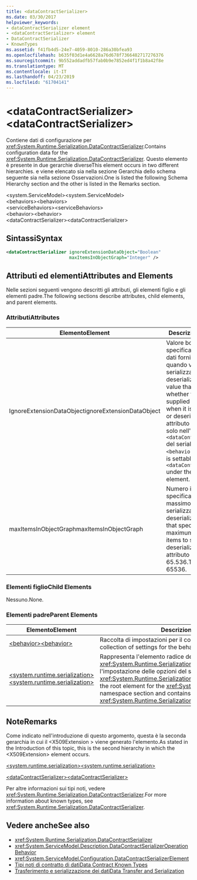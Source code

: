 ```yaml
---
title: <dataContractSerializer>
ms.date: 03/30/2017
helpviewer_keywords:
- dataContractSerializer element
- <dataContractSerializer> element
- DataContractSerializer
- KnownTypes
ms.assetid: f41fb4d5-24e7-4059-8010-286a30bfea93
ms.openlocfilehash: b635f03d1e4a6628a76d678f7366482717276376
ms.sourcegitcommit: 9b552addadfb57fab0b9e7852ed4f1f1b8a42f8e
ms.translationtype: MT
ms.contentlocale: it-IT
ms.lasthandoff: 04/23/2019
ms.locfileid: "61704141"
---
```

# <a name="datacontractserializer"></a><span data-ttu-id="a2425-101">\<dataContractSerializer></span><span class="sxs-lookup"><span data-stu-id="a2425-101">\<dataContractSerializer></span></span>
<span data-ttu-id="a2425-102">Contiene dati di configurazione per <xref:System.Runtime.Serialization.DataContractSerializer>.</span><span class="sxs-lookup"><span data-stu-id="a2425-102">Contains configuration data for the <xref:System.Runtime.Serialization.DataContractSerializer>.</span></span> <span data-ttu-id="a2425-103">Questo elemento è presente in due gerarchie diverse</span><span class="sxs-lookup"><span data-stu-id="a2425-103">This element occurs in two different hierarchies.</span></span> <span data-ttu-id="a2425-104">e viene elencato sia nella sezione Gerarchia dello schema seguente sia nella sezione Osservazioni.</span><span class="sxs-lookup"><span data-stu-id="a2425-104">One is listed the following Schema Hierarchy section and the other is listed in the Remarks section.</span></span>  
  
 <span data-ttu-id="a2425-105">\<system.ServiceModel></span><span class="sxs-lookup"><span data-stu-id="a2425-105">\<system.ServiceModel></span></span>  
<span data-ttu-id="a2425-106">\<behaviors></span><span class="sxs-lookup"><span data-stu-id="a2425-106">\<behaviors></span></span>  
<span data-ttu-id="a2425-107">\<serviceBehaviors></span><span class="sxs-lookup"><span data-stu-id="a2425-107">\<serviceBehaviors></span></span>  
<span data-ttu-id="a2425-108">\<behavior></span><span class="sxs-lookup"><span data-stu-id="a2425-108">\<behavior></span></span>  
<span data-ttu-id="a2425-109">\<dataContractSerializer></span><span class="sxs-lookup"><span data-stu-id="a2425-109">\<dataContractSerializer></span></span>  
  
## <a name="syntax"></a><span data-ttu-id="a2425-110">Sintassi</span><span class="sxs-lookup"><span data-stu-id="a2425-110">Syntax</span></span>  
  
```xml  
<dataContractSerializer ignoreExtensionDataObject="Boolean"
                        maxItemsInObjectGraph="Integer" />
```  
  
## <a name="attributes-and-elements"></a><span data-ttu-id="a2425-111">Attributi ed elementi</span><span class="sxs-lookup"><span data-stu-id="a2425-111">Attributes and Elements</span></span>  
 <span data-ttu-id="a2425-112">Nelle sezioni seguenti vengono descritti gli attributi, gli elementi figlio e gli elementi padre.</span><span class="sxs-lookup"><span data-stu-id="a2425-112">The following sections describe attributes, child elements, and parent elements.</span></span>  
  
### <a name="attributes"></a><span data-ttu-id="a2425-113">Attributi</span><span class="sxs-lookup"><span data-stu-id="a2425-113">Attributes</span></span>  
  
|<span data-ttu-id="a2425-114">Elemento</span><span class="sxs-lookup"><span data-stu-id="a2425-114">Element</span></span>|<span data-ttu-id="a2425-115">Descrizione</span><span class="sxs-lookup"><span data-stu-id="a2425-115">Description</span></span>|  
|-------------|-----------------|  
|<span data-ttu-id="a2425-116">IgnoreExtensionDataObject</span><span class="sxs-lookup"><span data-stu-id="a2425-116">ignoreExtensionDataObject</span></span>|<span data-ttu-id="a2425-117">Valore booleano che specifica se ignorare i dati forniti dall'endpoint quando vengono serializzati o deserializzati.</span><span class="sxs-lookup"><span data-stu-id="a2425-117">A Boolean value that specifies whether to ignore data supplied by the endpoint when it is being serialized or deserialized.</span></span> <span data-ttu-id="a2425-118">Questo attributo è impostabile solo nell'elemento `<dataContractSerializer>` del serializzatore `<behavior>`.</span><span class="sxs-lookup"><span data-stu-id="a2425-118">This attribute is settable only on the `<dataContractSerializer>` under the `<behavior>` element.</span></span>|  
|<span data-ttu-id="a2425-119">maxItemsInObjectGraph</span><span class="sxs-lookup"><span data-stu-id="a2425-119">maxItemsInObjectGraph</span></span>|<span data-ttu-id="a2425-120">Numero intero che specifica il numero massimo di elementi da serializzare o deserializzare.</span><span class="sxs-lookup"><span data-stu-id="a2425-120">An integer that specifies the maximum number of items to serialize or deserialize.</span></span> <span data-ttu-id="a2425-121">Questo attributo è pari a 65.536.</span><span class="sxs-lookup"><span data-stu-id="a2425-121">This attribute is 65536.</span></span>|  
  
### <a name="child-elements"></a><span data-ttu-id="a2425-122">Elementi figlio</span><span class="sxs-lookup"><span data-stu-id="a2425-122">Child Elements</span></span>  
 <span data-ttu-id="a2425-123">Nessuno.</span><span class="sxs-lookup"><span data-stu-id="a2425-123">None.</span></span>  
  
### <a name="parent-elements"></a><span data-ttu-id="a2425-124">Elementi padre</span><span class="sxs-lookup"><span data-stu-id="a2425-124">Parent Elements</span></span>  
  
|<span data-ttu-id="a2425-125">Elemento</span><span class="sxs-lookup"><span data-stu-id="a2425-125">Element</span></span>|<span data-ttu-id="a2425-126">Descrizione</span><span class="sxs-lookup"><span data-stu-id="a2425-126">Description</span></span>|  
|-------------|-----------------|  
|[<span data-ttu-id="a2425-127">\<behavior></span><span class="sxs-lookup"><span data-stu-id="a2425-127">\<behavior></span></span>](../../../../../docs/framework/configure-apps/file-schema/wcf/behavior-of-servicebehaviors.md)|<span data-ttu-id="a2425-128">Raccolta di impostazioni per il comportamento di un servizio.</span><span class="sxs-lookup"><span data-stu-id="a2425-128">A collection of settings for the behavior of a service.</span></span>|  
|[<span data-ttu-id="a2425-129">\<system.runtime.serialization></span><span class="sxs-lookup"><span data-stu-id="a2425-129">\<system.runtime.serialization></span></span>](../../../../../docs/framework/configure-apps/file-schema/wcf/system-runtime-serialization.md)|<span data-ttu-id="a2425-130">Rappresenta l'elemento radice della sezione dello spazio dei nomi <xref:System.Runtime.Serialization> e contiene elementi per l'impostazione delle opzioni del serializzatore <xref:System.Runtime.Serialization.DataContractSerializer>.</span><span class="sxs-lookup"><span data-stu-id="a2425-130">Represents the root element for the <xref:System.Runtime.Serialization> namespace section and contains elements for setting options of the <xref:System.Runtime.Serialization.DataContractSerializer>.</span></span>|  
  
## <a name="remarks"></a><span data-ttu-id="a2425-131">Note</span><span class="sxs-lookup"><span data-stu-id="a2425-131">Remarks</span></span>  
 <span data-ttu-id="a2425-132">Come indicato nell'introduzione di questo argomento, questa è la seconda gerarchia in cui il \<X509Extension > viene generato l'elemento.</span><span class="sxs-lookup"><span data-stu-id="a2425-132">As stated in the Introduction of this topic, this is the second hierarchy in which the \<X509Extension> element occurs.</span></span>  
  
 [<span data-ttu-id="a2425-133">\<system.runtime.serialization></span><span class="sxs-lookup"><span data-stu-id="a2425-133">\<system.runtime.serialization></span></span>](../../../../../docs/framework/configure-apps/file-schema/wcf/system-runtime-serialization.md)  
  
 [<span data-ttu-id="a2425-134">\<dataContractSerializer></span><span class="sxs-lookup"><span data-stu-id="a2425-134">\<dataContractSerializer></span></span>](../../../../../docs/framework/configure-apps/file-schema/wcf/datacontractserializer-element.md)  
  
 <span data-ttu-id="a2425-135">Per altre informazioni sui tipi noti, vedere <xref:System.Runtime.Serialization.DataContractSerializer>.</span><span class="sxs-lookup"><span data-stu-id="a2425-135">For more information about known types, see <xref:System.Runtime.Serialization.DataContractSerializer>.</span></span>  
  
## <a name="see-also"></a><span data-ttu-id="a2425-136">Vedere anche</span><span class="sxs-lookup"><span data-stu-id="a2425-136">See also</span></span>

- <xref:System.Runtime.Serialization.DataContractSerializer>
- <xref:System.ServiceModel.Description.DataContractSerializerOperationBehavior>
- <xref:System.ServiceModel.Configuration.DataContractSerializerElement>
- [<span data-ttu-id="a2425-137">Tipi noti di contratto di dati</span><span class="sxs-lookup"><span data-stu-id="a2425-137">Data Contract Known Types</span></span>](../../../../../docs/framework/wcf/feature-details/data-contract-known-types.md)
- [<span data-ttu-id="a2425-138">Trasferimento e serializzazione dei dati</span><span class="sxs-lookup"><span data-stu-id="a2425-138">Data Transfer and Serialization</span></span>](../../../../../docs/framework/wcf/feature-details/data-transfer-and-serialization.md)
